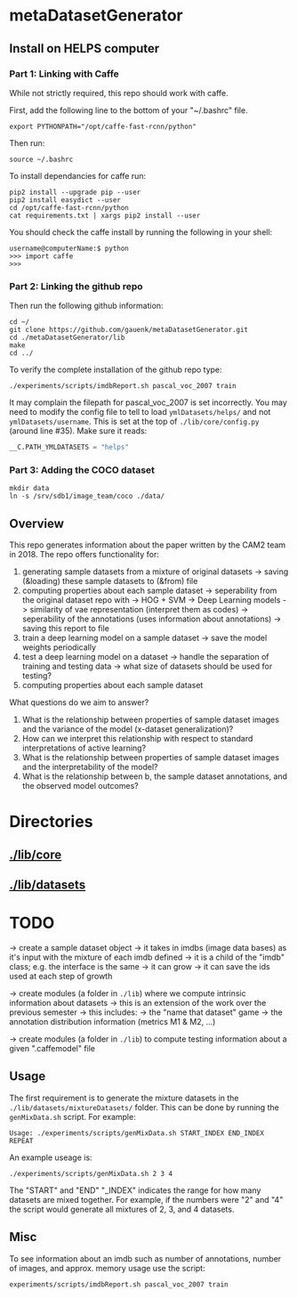 # metaDatasetGenerator

## Install on HELPS computer

### Part 1: Linking with Caffe

While not strictly required, this repo should work with caffe.

First, add the following line to the bottom of your "~/.bashrc" file.

```Shell
export PYTHONPATH="/opt/caffe-fast-rcnn/python"
```

Then run:

```Shell
source ~/.bashrc
```

To install dependancies for caffe run:

```Shell
pip2 install --upgrade pip --user
pip2 install easydict --user
cd /opt/caffe-fast-rcnn/python
cat requirements.txt | xargs pip2 install --user
```

You should check the caffe install by running the following in your shell:

```Shell
username@computerName:$ python
>>> import caffe
>>>
```

### Part 2: Linking the github repo

Then run the following github information:

```Shell
cd ~/
git clone https://github.com/gauenk/metaDatasetGenerator.git
cd ./metaDatasetGenerator/lib
make
cd ../
```

To verify the complete installation of the github repo type:

```Shell
./experiments/scripts/imdbReport.sh pascal_voc_2007 train
```

It may complain the filepath for pascal_voc_2007 is set incorrectly. You may need to modify the config file to tell to load `ymlDatasets/helps/` and not `ymlDatasets/username`. This is set at the top of `./lib/core/config.py` (around line #35). Make sure it reads:

```Python
__C.PATH_YMLDATASETS = "helps"
```

### Part 3: Adding the COCO dataset

```Shell
mkdir data
ln -s /srv/sdb1/image_team/coco ./data/
```


## Overview

This repo generates information about the paper written by the CAM2 team in 2018. The repo offers functionality for:

1. generating sample datasets from a mixture of original datasets
   -> saving (&loading) these sample datasets to (&from) file
2. computing properties about each sample dataset
   -> seperability from the original dataset repo with
      -> HOG + SVM
      -> Deep Learning models
   -> similarity of vae representation (interpret them as codes)
   -> seperability of the annotations (uses information about annotations)
   -> saving this report to file
3. train a deep learning model on a sample dataset
   -> save the model weights periodically
4. test a deep learning model on a dataset
   -> handle the separation of training and testing data
   -> what size of datasets should be used for testing?
5. computing properties about each sample dataset

What questions do we aim to answer?
1. What is the relationship between properties of sample dataset images and the variance of the model (x-dataset generalization)?
2. How can we interpret this relationship with respect to standard interpretations of active learning?
3. What is the relationship between properties of sample dataset images and the interpretability of the model?
4. What is the relationship between b, the sample dataset annotations, and the observed model outcomes?


# Directories

## [./lib/core](./lib/core/)
## [./lib/datasets](./lib/datasets/)

# TODO

-> create a sample dataset object
   -> it takes in imdbs (image data bases) as it's input with the mixture of each imdb defined
   -> it is a child of the "imdb" class; e.g. the interface is the same
   -> it can grow
   -> it can save the ids used at each step of growth

-> create modules (a folder in `./lib`) where we compute intrinsic information about datasets
      -> this is an extension of the work over the previous semester
      -> this includes:
      	 -> the "name that dataset" game
	 -> the annotation distribution information (metrics M1 & M2, ...)

-> create modules (a folder in `./lib`) to compute testing information about a given ".caffemodel" file

## Usage


The first requirement is to generate the mixture datasets in the `./lib/datasets/mixtureDatasets/` folder. This can be done by running the `genMixData.sh` script. For example:
```
Usage: ./experiments/scripts/genMixData.sh START_INDEX END_INDEX REPEAT
```

An example useage is:
```Shell
./experiments/scripts/genMixData.sh 2 3 4
```

The "START" and "END" "_INDEX" indicates the range for how many datasets are mixed together. For example, if the numbers were "2" and "4" the script would generate all mixtures of 2, 3, and 4 datasets.

## Misc

To see information about an imdb such as number of annotations, number of images, and approx. memory usage use the script:

```Shell
experiments/scripts/imdbReport.sh pascal_voc_2007 train
```
